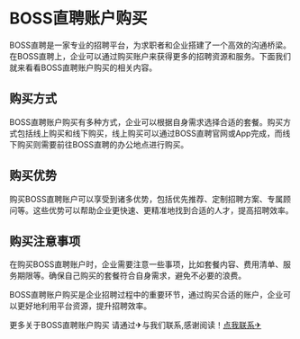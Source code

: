 # BOSS直聘账户购买

BOSS直聘是一家专业的招聘平台，为求职者和企业搭建了一个高效的沟通桥梁。在BOSS直聘上，企业可以通过购买账户来获得更多的招聘资源和服务。下面我们就来看看BOSS直聘账户购买的相关内容。

## 购买方式

BOSS直聘账户购买有多种方式，企业可以根据自身需求选择合适的套餐。购买方式包括线上购买和线下购买，线上购买可以通过BOSS直聘官网或App完成，而线下购买则需要前往BOSS直聘的办公地点进行购买。

## 购买优势

购买BOSS直聘账户可以享受到诸多优势，包括优先推荐、定制招聘方案、专属顾问等。这些优势可以帮助企业更快速、更精准地找到合适的人才，提高招聘效率。

## 购买注意事项

在购买BOSS直聘账户时，企业需要注意一些事项，比如套餐内容、费用清单、服务期限等。确保自己购买的套餐符合自身需求，避免不必要的浪费。

BOSS直聘账户购买是企业招聘过程中的重要环节，通过购买合适的账户，企业可以更好地利用平台资源，提升招聘效率。

更多关于BOSS直聘账户购买 请通过✈与我们联系,感谢阅读！[点我联系✈](https://us.G208.com)